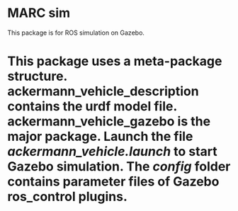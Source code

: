 MARC sim
=========
This package is for ROS simulation on Gazebo.

This package uses a meta-package structure.   
**ackermann_vehicle_description** contains the urdf model file.  
**ackermann_vehicle_gazebo** is the major package. Launch the file _ackermann_vehicle.launch_ to start Gazebo simulation. The _config_ folder contains parameter files of Gazebo ros_control plugins.
=======

